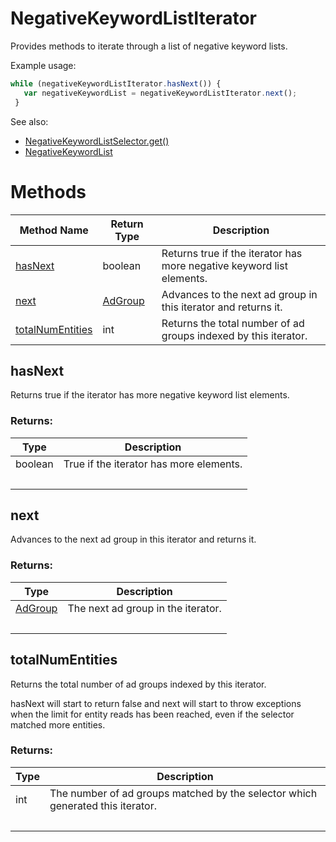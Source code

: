 # NegativeKeywordListIterator
Provides methods to iterate through a list of negative keyword lists.

Example usage:
```javascript
while (negativeKeywordListIterator.hasNext()) {
   var negativeKeywordList = negativeKeywordListIterator.next();
 }
```

See also:
- [NegativeKeywordListSelector.get()](./NegativeKeywordListSelector#get)
- [NegativeKeywordList](./NegativeKeywordList)

# Methods
|Method Name|Return Type|Description|
|-|-|-
[hasNext](#hasnext)|boolean|Returns true if the iterator has more negative keyword list elements.
[next](#next)|[AdGroup](./AdGroup)|Advances to the next ad group in this iterator and returns it.<br />
[totalNumEntities](#totalnumentities)|int|Returns the total number of ad groups indexed by this iterator.

## <a name="hasnext"></a>hasNext
Returns true if the iterator has more negative keyword list elements.
### Returns:
|Type|Description|
|-|-
boolean|True if the iterator has more elements.
&nbsp;|&nbsp;
## <a name="next"></a>next
Advances to the next ad group in this iterator and returns it.

### Returns:
|Type|Description|
|-|-
[AdGroup](./AdGroup)|The next ad group in the iterator.
&nbsp;|&nbsp;
## <a name="totalnumentities"></a>totalNumEntities
Returns the total number of ad groups indexed by this iterator.


hasNext will start to return false and next will start to throw exceptions when the limit for entity reads has been reached, even if the selector matched more entities.

### Returns:
|Type|Description|
|-|-
int|The number of ad groups matched by the selector which generated this iterator.
&nbsp;|&nbsp;
